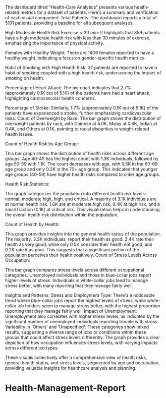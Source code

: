 
The dashboard titled "Health-Care Analytics" presents various health-related metrics for a dataset of patients. Here's a summary and verification of each visual component:
Total Patients: The dashboard reports a total of 5191 patients, providing a baseline for all subsequent analyses.

High Moderate Health Risk Exercise < 30 min: It highlights that 859 patients have a high moderate health risk with less than 30 minutes of exercise, emphasizing the importance of physical activity.

Females with Healthy Weight: There are 1409 females reported to have a healthy weight, indicating a focus on gender-specific health metrics.

Habit of Smoking with High Health Risk: 37 patients are reported to have a habit of smoking coupled with a high health risk, underscoring the impact of smoking on health.

Percentage of Heart Attack: The pie chart indicates that 2.7% (approximately 0.1K out of 5.1K) of the patients have had a heart attack, highlighting cardiovascular health concerns.

Percentage of Stroke: Similarly, 1.7% (approximately 0.1K out of 5.1K) of the patients have experienced a stroke, further emphasizing cardiovascular risks.
Count of Overweight by Race: The bar graph shows the distribution of overweight patients by race, with Chinese at 4.0K, Malay at 0.6K, Indian at 0.4K, and Others at 0.1K, pointing to racial disparities in weight-related health issues.

Count of Health Risk by Age Group:

This bar graph shows the distribution of health risks across different age groups.
Age 40-49 has the highest count with 1.3K individuals, followed by age 50-59 with 1.1K.
The count decreases with age, with 0.5K in the 60-69 age group and only 0.2K in the 70+ age group.
This indicates that younger age groups (40-59) have higher health risks compared to older age groups.

Health Risk Statistics:

The graph categorizes the population into different health risk levels: normal, moderate high, high, and critical.
A majority of 3.1K individuals are at normal health risk.
1.6K are at moderate high risk, 0.4K at high risk, and a small fraction (0.1K) at critical risk.
This visualization helps in understanding the overall health risk distribution within the population.

Count of Health by Health:

This graph provides insights into the general health status of the population.
The majority, 3.3K individuals, report their health as good.
2.4K rate their health as very good, while only 0.5K consider their health not good, and 0.2K rate it as poor.
This suggests that a significant portion of the population perceives their health positively.
Count of Stress Levels Across Occupation:

This bar graph compares stress levels across different occupational categories.
Unemployed individuals and those in blue-collar jobs report higher levels of stress.
Individuals in white-collar jobs tend to manage stress better, with many reporting that they manage fairly well.

Insights and Patterns:
Stress and Employment Type: There's a noticeable trend where blue-collar jobs report the highest levels of stress, while white-collar job holders seem to manage stress better, with the highest proportion reporting that they manage fairly well.
Impact of Unemployment: Unemployment also correlates with higher stress levels, as indicated by the significant number of unemployed individuals reporting trouble with stress.
Variability in 'Others' and 'Unspecified': These categories show mixed results, suggesting a diverse range of jobs or conditions within these groups that could affect stress levels differently.
The graph provides a clear depiction of how occupation influences stress levels, with varying impacts across different job types.

These visuals collectively offer a comprehensive view of health risks, general health status, and stress levels, segmented by age and occupation, providing valuable insights for healthcare analysis and planning.
# Health-Management-Report
